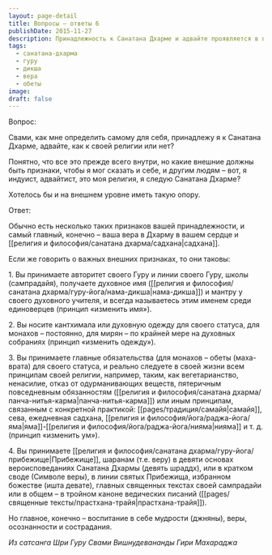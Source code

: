 ```yaml
---
layout: page-detail
title: Вопросы – ответы 6
publishDate: 2015-11-27
description: Принадлежность к Санатана Дхарме и адвайте проявляется в принятии своего Гуру и духовной линии, получении духовного имени и мантры, ношении кантхималы или особой одежды, следовании обетам и принципам традиции (например, вегетарианству, яме-нииаме, ежедневной садхане), а также в вере и принятии Прибежища в святых, божествах и священных текстах. Главное - это вера, практика и внутреннее стремление к мудрости и состраданию.
tags:
  - санатана-дхарма
  - гуру
  - дикша
  - вера
  - обеты
image: 
draft: false
---
```


Вопрос:

Свами, как мне определить самому для себя, принадлежу я к Санатана Дхарме, адвайте, как к своей религии или нет?

Понятно, что все это прежде всего внутри, но какие внешние должны быть признаки, чтобы я мог сказать и себе, и другим людям – вот, я индуист, адвайтист, это моя религия, я следую Санатана Дхарме?

Хотелось бы и на внешнем уровне иметь такую опору.

Ответ:

Обычно есть несколько таких признаков вашей принадлежности, и самый главный, конечно – ваша вера в Дхарму в вашем сердце и [[религия и философия/санатана дхарма/садхана|садхана]].

Если же говорить о важных внешних признаках, то они таковы:

1\. Вы принимаете авторитет своего Гуру и линии своего Гуру, школы (сампрадайя), получаете духовное имя ([[религия и философия/санатана дхарма/гуру-йога/нама-дикша|нама-дикша]]) и мантру у своего духовного учителя, и всегда называетесь этим именем среди единоверцев (принцип «изменить имя»).

2\. Вы носите кантхимала или духовную одежду для своего статуса, для монахов – постоянно, для мирян – по крайней мере на духовных собраниях (принцип «изменить одежду»).

3\. Вы принимаете главные обязательства (для монахов – обеты (маха-врата) для своего статуса, и реально следуете в своей жизни всем принципам своей религии, например, таким, как вегетарианство, ненасилие, отказ от одурманивающих веществ, пятеричным повседневным обязанностям ([[религия и философия/санатана дхарма/панча-нитья-карма|панча-нитья-карма]]) или иным принципам, связанным с конкретной практикой: [[pages/традиция/самайя|самайя]], сева, ежедневная садхана, [[религия и философия/йога/раджа-йога/яма|яма]]-[[религия и философия/йога/раджа-йога/нияма|нияма]] и т. д. (принцип «изменить ум»).

4\. Вы принимаете [[религия и философия/санатана дхарма/гуру-йога/прибежище|Прибежище]], шаранам (т.е. веру) в девяти основах вероисповеданиях Санатана Дхармы (девять шраддх), или в кратком своде (Символе веры), в линии святых Прибежища, избранном божестве (ишта девате), главных священных текстах своей сампрадайи или в общем – в тройном каноне ведических писаний ([[pages/священные тексты/прастхана-трайя|прастхана-трайя]]).

Но главное, конечно – воспитание в себе мудрости (джняны), веры, осознанности и сострадания.

*Из сатсанга Шри Гуру Свами Вишнудевананды Гири Махараджа*

